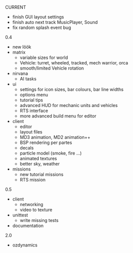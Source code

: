 CURRENT

- finish GUI layout settings
- finish auto next track MusicPlayer, Sound
- fix random splash event bug

0.4

- new löök
- matrix
    * variable sizes for world
    * Vehicle: turret, wheeled, tracked, mech warrior, orca
    * smooth/limited Vehicle rotation
- nirvana
    * AI tasks
- ui
    * settings for icon sizes, bar colours, bar line widths
    * options menu
    * tutorial tips
    * advanced HUD for mechanic units and vehicles
    * RTS interface
    * more advanced build menu for editor
- client
    * editor
    * layout files
    * MD3 animation, MD2 animation++
    * BSP rendering per partes
    * decals
    * particle model (smoke, fire ...)
    * animated textures
    * better sky, weather
- missions
    * new tutorial missions
    * RTS mission

0.5

- client
    * networking
    * video to texture
- unittest
    * write missing tests
- documentation

2.0

- ozdynamics
